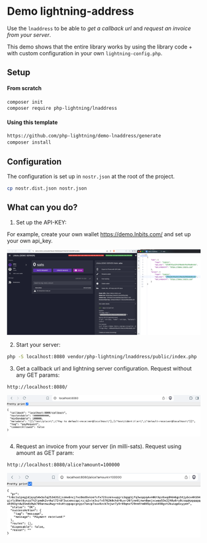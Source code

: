 #  Demo lightning-address


Use the `lnaddress` to be able to *get a callback url* and *request an invoice from your server*.

This demo shows that the entire library works by using the library code + with custom configuration in your own `lightning-config.php`.

## Setup

#### From scratch

```bash
composer init
composer require php-lightning/lnaddress
```

#### Using this template

```bash
https://github.com/php-lightning/demo-lnaddress/generate
composer install
```

## Configuration

The configuration is set up in `nostr.json` at the root of the project.
```bash
cp nostr.dist.json nostr.json
```

## What can you do?

1) Set up the API-KEY:

For example, create your own wallet https://demo.lnbits.com/ and set up your own api_key. 

<img src="images/demo-lnbits-api-key.png" alt="set up the api_ky">

2) Start your server:
```bash
php -S localhost:8080 vendor/php-lightning/lnaddress/public/index.php
```

3) Get a callback url and lightning server configuration. Request without any GET params:
```http request
http://localhost:8080/
```
<img src="images/callback-url.png" alt="Get a callback url command example">

4) Request an invoice from your server (in milli-sats). Request using amount as GET param:
```http request
http://localhost:8080/alice?amount=100000  
```
<img src="images/alice-amount.png" alt="Request an invoice from your server example">
